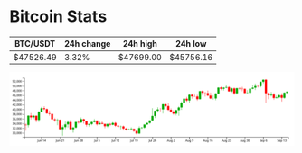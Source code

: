 # Bitcoin Stats

BTC/USDT|24h change|24h high|24h low|
|---|---|---|---|
|$47526.49|3.32%|$47699.00|$45756.16|

<img src="./chart.svg">
